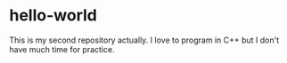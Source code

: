 # hello-world
This is my second repository actually.
I love to program in C++ but I don't have much time for practice.
